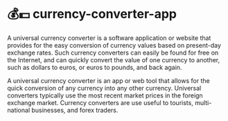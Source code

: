 # 💰💵 currency-converter-app

A universal currency converter is a software application or website that provides for the easy conversion of currency values based on present-day exchange rates. Such currency converters can easily be found for free on the Internet, and can quickly convert the value of one currency to another, such as dollars to euros, or euros to pounds, and back again.


A universal currency converter is an app or web tool that allows for the quick conversion of any currency into any other currency.
Universal converters typically use the most recent market prices in the foreign exchange market.
Currency converters are use useful to tourists, multi-national businesses, and forex traders.
